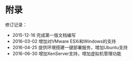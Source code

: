 # 附录

修订记录：

* 2015-12-16 完成第一版文档编写
* 2016-03-02 增加对VMware ESXi和Windows的支持
* 2016-04-25 提供环境搭建一键部署服务，增加Ubuntu支持
* 2016-06-30 增加XenServer支持，增加虚拟机管理功能